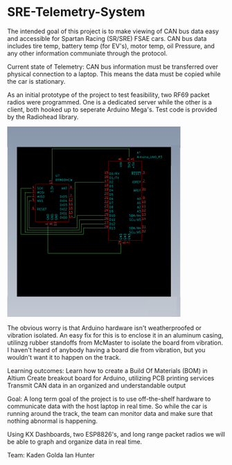 # SRE-Telemetry-System

The intended goal of this project is to make viewing of CAN bus data easy and accessible for 
Spartan Racing (SR/SRE) FSAE cars. CAN bus data includes tire temp, battery temp (for EV's),
motor temp, oil Pressure, and any other information communiate through the protocol. 

Current state of Telemetry:
CAN bus information must be transferred over physical connection to a laptop. This means 
the data must be copied while the car is stationary. 

As an initial prototype of the project to test feasibility, two RF69 packet radios were programmed. 
One is a dedicated server while the other is a client, both hooked up to seperate Arduino Mega's.
Test code is provided by the Radiohead library. 

<img src="https://github.com/kadenshayden/SRE-Telemetry-System/blob/main/simpleVCU%20senderreceiver%20prototype%20node.png" width="400" height="440" />

The obvious worry is that Arduino hardware isn't weatherproofed or vibration isolated. An easy fix for this is to enclose it in an aluminum casing, utilinzg rubber standoffs from McMaster to isolate the board from vibration. I haven't heard of anybody having a board die from vibration, but you wouldn't want it to happen on the track. 

Learning outcomes:
Learn how to create a Build Of Materials (BOM) in Altium
Create breakout board for Arduino, utilizing PCB printing services
Transmit CAN data in an organized and understandable output

Goal:
A long term goal of the project is to use off-the-shelf hardware to communicate data with the 
host laptop in real time. So while the car is running around the track, the team can monitor 
data and make sure that nothing abnormal is happening. 

Using KX Dashboards, two ESP8826's, and long range packet radios we will be able to graph and organize data in real time. 

Team:
Kaden Golda
Ian Hunter
